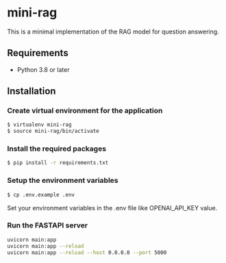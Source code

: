 # mini-rag
This is a minimal implementation of the RAG model for question answering.

## Requirements
- Python 3.8 or later

## Installation

### Create virtual environment for the application
```bash
$ virtualenv mini-rag
$ source mini-rag/bin/activate
```

### Install the required packages

```bash
$ pip install -r requirements.txt
```

### Setup the environment variables

```bash
$ cp .env.example .env
```

Set your environment variables in the .env file like OPENAI_API_KEY value.

### Run the FASTAPI server

```bash
uvicorn main:app
uvicorn main:app --reload
uvicorn main:app --reload --host 0.0.0.0 --port 5000
```
